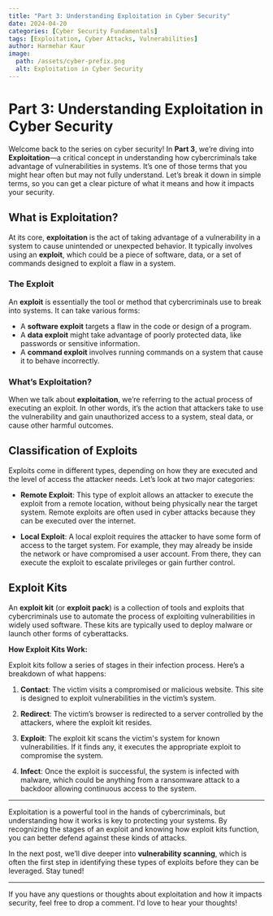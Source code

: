 ```yaml
---
title: "Part 3: Understanding Exploitation in Cyber Security"
date: 2024-04-20
categories: [Cyber Security Fundamentals]
tags: [Exploitation, Cyber Attacks, Vulnerabilities]
author: Harmehar Kaur
image:
  path: /assets/cyber-prefix.png
  alt: Exploitation in Cyber Security
---
```


# Part 3: Understanding Exploitation in Cyber Security

Welcome back to the series on cyber security! In **Part 3**, we’re diving into **Exploitation**—a critical concept in understanding how cybercriminals take advantage of vulnerabilities in systems. It’s one of those terms that you might hear often but may not fully understand. Let’s break it down in simple terms, so you can get a clear picture of what it means and how it impacts your security.

## What is Exploitation?

At its core, **exploitation** is the act of taking advantage of a vulnerability in a system to cause unintended or unexpected behavior. It typically involves using an **exploit**, which could be a piece of software, data, or a set of commands designed to exploit a flaw in a system.

### The Exploit

An **exploit** is essentially the tool or method that cybercriminals use to break into systems. It can take various forms:
- A **software exploit** targets a flaw in the code or design of a program.
- A **data exploit** might take advantage of poorly protected data, like passwords or sensitive information.
- A **command exploit** involves running commands on a system that cause it to behave incorrectly.

### What’s Exploitation?

When we talk about **exploitation**, we’re referring to the actual process of executing an exploit. In other words, it’s the action that attackers take to use the vulnerability and gain unauthorized access to a system, steal data, or cause other harmful outcomes.

## Classification of Exploits

Exploits come in different types, depending on how they are executed and the level of access the attacker needs. Let’s look at two major categories:

- **Remote Exploit**: This type of exploit allows an attacker to execute the exploit from a remote location, without being physically near the target system. Remote exploits are often used in cyber attacks because they can be executed over the internet.
  
- **Local Exploit**: A local exploit requires the attacker to have some form of access to the target system. For example, they may already be inside the network or have compromised a user account. From there, they can execute the exploit to escalate privileges or gain further control.

## Exploit Kits

An **exploit kit** (or **exploit pack**) is a collection of tools and exploits that cybercriminals use to automate the process of exploiting vulnerabilities in widely used software. These kits are typically used to deploy malware or launch other forms of cyberattacks.

**How Exploit Kits Work:**

Exploit kits follow a series of stages in their infection process. Here’s a breakdown of what happens:

1. **Contact**: The victim visits a compromised or malicious website. This site is designed to exploit vulnerabilities in the victim’s system.
   
2. **Redirect**: The victim’s browser is redirected to a server controlled by the attackers, where the exploit kit resides.

3. **Exploit**: The exploit kit scans the victim's system for known vulnerabilities. If it finds any, it executes the appropriate exploit to compromise the system.

4. **Infect**: Once the exploit is successful, the system is infected with malware, which could be anything from a ransomware attack to a backdoor allowing continuous access to the system.

---

Exploitation is a powerful tool in the hands of cybercriminals, but understanding how it works is key to protecting your systems. By recognizing the stages of an exploit and knowing how exploit kits function, you can better defend against these kinds of attacks.

In the next post, we’ll dive deeper into **vulnerability scanning**, which is often the first step in identifying these types of exploits before they can be leveraged. Stay tuned!

---

If you have any questions or thoughts about exploitation and how it impacts security, feel free to drop a comment. I'd love to hear your thoughts!
